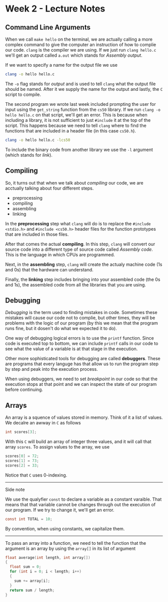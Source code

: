 # Week 2 - Lecture Notes

## Command Line Arguments

When we call `make hello` on the terminal, we are actually calling a more complex command to give the computer an instruction of how to complie our code. `clang` is the compiler we are using. If we just run `clang hello.c` we'll get an output called `a.out` which stands for *Assembly output*.

If we want to specify a name for the output file we use

``` bash
clang -o hello hello.c
```

The `-o` flag stands for *output* and is used to tell `clang` what the output file should be named. After it we supply the name for the output and lastly, the `C` script to compile.

The second program we wrote last week included prompting the user for input using the `get_string` function from the `cs50` library. If we run `clang -o hello hello.c` on that script, we'll get an error. This is because when including a library, it is not sufficient to just `#include` it at the top of the script. This happens because we need to tell `clang` where to find the functions that are included in a header file (in this case `cs50.h`).

``` bash
clang -o hello hello.c -lcs50
```

To include the binary code from another library we use the `-l` argument (which stands for *link*).

## Compiling

So, it turns out that when we talk about *compiling* our code, we are acctually talking about four different steps.

- preprocessing  
- compiling  
- assembling  
- linking  

In the **preprocessing** step what `clang` will do is to replace the `#include <stdio.h>` and `#include <cs50.h>` header files for the function prototypes that are included in those files. 

After that comes the actual **compiling**. In this step, `clang` will convert our source code into a different type of source code called *Assembly code*. This is the language in which CPUs are programmed.

Next, in the **assembling** step, `clang` will create the actualy machine code (1s and 0s) that the hardware can understand.

Finally, the **linking** step includes bringing into your assembled code (the 0s and 1s), the assembled code from all the libraries that you are using.

## Debugging

*Debugging* is the term used to finding mistakes in code. Sometimes these mistakes will cause our code not to complie, but other times, they will be problems with the logic of our program (by this we mean that the program runs fine, but it dosen't do what we expected it to do).

One way of debugging logical errors is to use the `printf` function. Since code is executed top to bottom, we can include `printf` calls in our code to see what the value of a variable is at that stage in the execution.

Other more sophisticated tools for debugging are called **debuggers**. These are programs that every languge has that allow us to run the program step by step and peak into the execution process.

When using debuggers, we need to set *breakpoint* in our code so that the execution stops at that point and we can inspect the state of our program before continuing.

## Arrays

An array is a squence of values stored in memory. Think of it a list of values. We decalre an awway in `C` as follows

``` c
int scores[3];
```

With this `C` will build an array of integer three values, and it will call that array `scores`. To assign values to the array, we use

``` c
scores[0] = 72;
scores[1] = 73;
scores[2] = 33;
```

Notice that `C` uses 0-indexing.

---
Side note

We use the qualyfier `const` to declare a variable as a constant varaible. That means that that variable cannot be changes through out the execution of our program. If we try to change it, we'll get an error.

``` c
const int TOTAL = 10;
```

By convention, when using constants, we capitalize them.

---

To pass an array into a function, we need to tell the function that the argument is an array by using the `array[]` in its list of argument

``` c
float average(int length, int array[])
{
  float sum = 0;
  for (int i = 0; i < length; i++)
  {
    sum += array[i];
  }
  return sum / length;
}
```
